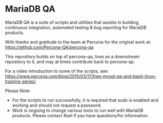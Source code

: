MariaDB QA
==================================================================================

MariaDB QA is a suite of scripts and utilities that assists in building,
continuous integration, automated testing & bug reporting for MariaDB products.

With thanks and gratitude to the team at Percona for the original work at:
https://github.com/Percona-QA/percona-qa

This repository builds on top of percona-qa, lives as a downstream repository to it, and may at times contribute back to percona-qa.

For a video introduction to some of the scripts, see:
https://www.percona.com/blog/2015/03/17/free-mysql-qa-and-bash-linux-training-series/

Please Note: 
* For the scripts to run successfully, it is required that sudo is enabled and working and should not request a password.
* Work is ongoing to change various tools to run well with MariaDB products. Please contact Roel if you have questions/for information.

